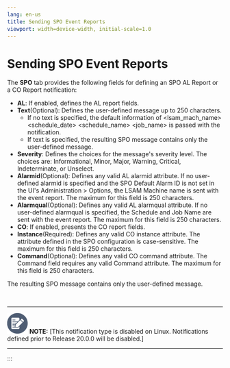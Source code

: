 ```yaml
---
lang: en-us
title: Sending SPO Event Reports
viewport: width=device-width, initial-scale=1.0
---
```


#  Sending SPO Event Reports

The **SPO** tab provides the following fields for defining an SPO AL
Report or a CO Report notification:

-   **AL**: If enabled, defines the AL report fields.
-   **Text**(Optional): Defines the user-defined message up to 250
    characters.
    -   If no text is specified, the default information of
        \<lsam_mach_name\> \<schedule_date\> \<schedule_name\>
        \<job_name\> is passed with the notification.
    -   If text is specified, the resulting SPO message contains only
        the user-defined message.
-   **Severity**: Defines the choices for the message\'s severity level.
    The choices are: Informational, Minor, Major, Warning, Critical,
    Indeterminate, or Unselect.
-   **Alarmid**(Optional): Defines any valid AL alarmid attribute. If no
    user-defined alarmid is specified and the SPO Default Alarm ID is
    not set in the UI\'s Administration \> Options, the LSAM Machine
    name is sent with the event report. The maximum for this field is
    250 characters.
-   **Alarmqual**(Optional): Defines any valid AL alarmqual attribute.
    If no user-defined alarmqual is specified, the Schedule and Job Name
    are sent with the event report. The maximum for this field is 250
    characters.
-   **CO**: If enabled, presents the CO report fields.
-   **Instance**(Required): Defines any valid CO instance attribute. The
    attribute defined in the SPO configuration is case-sensitive. The
    maximum for this field is 250 characters.
-   **Command**(Optional): Defines any valid CO command attribute. The
    Command field requires any valid Command attribute. The maximum for
    this field is 250 characters.

The resulting SPO message contains only the user-defined message.

 

  -------------------------------------------------------------------------------------------------------------------------------- --------------------------------------------------------------------------------------------------------------------------------------
  ![White pencil/paper icon on gray circular background](../../../Resources/Images/note-icon(48x48).png "Note icon")   **NOTE:** [This notification type is disabled on Linux. Notifications defined prior to Release 20.0.0 will be disabled.]
  -------------------------------------------------------------------------------------------------------------------------------- --------------------------------------------------------------------------------------------------------------------------------------
:::

 

